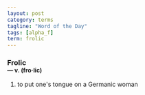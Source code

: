 ```yaml
---
layout: post
category: terms
tagline: "Word of the Day"
tags: [alpha_f]
term: frolic
---
```


<h3>Frolic<br/> <small>&mdash; v. (fro<span>&middot;</span>lic)</small></h3>
<p><ol>
<li>to put one's tongue on a Germanic woman</li>
</ol></p>

